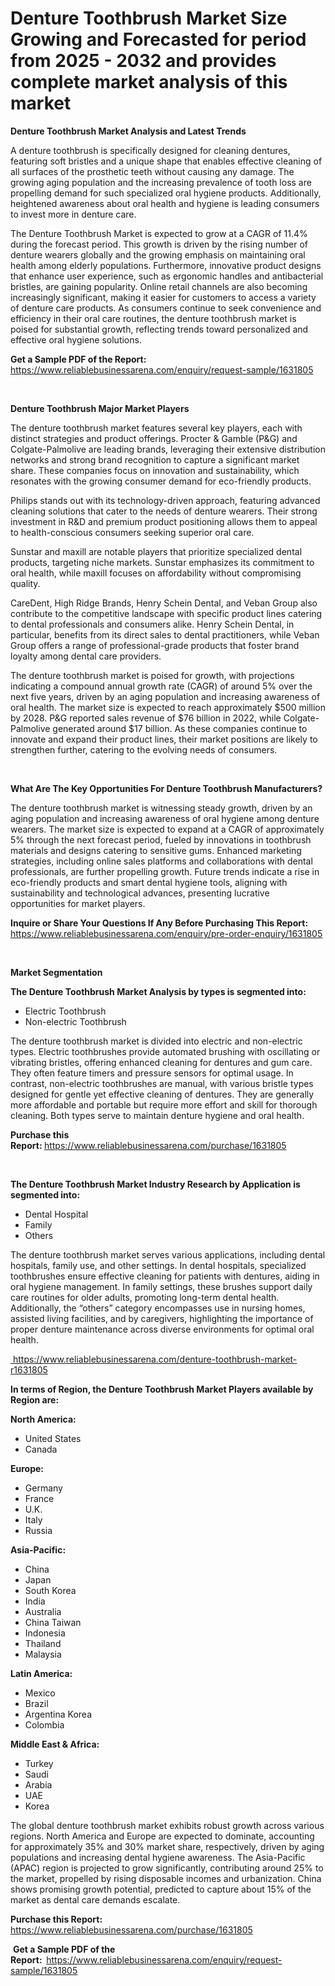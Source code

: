 <p><h1>Denture Toothbrush Market Size Growing and Forecasted for period from 2025 - 2032 and provides complete market analysis of this market</h1></p><p><strong>Denture Toothbrush Market Analysis and Latest Trends</strong></p>
<p><p>A denture toothbrush is specifically designed for cleaning dentures, featuring soft bristles and a unique shape that enables effective cleaning of all surfaces of the prosthetic teeth without causing any damage. The growing aging population and the increasing prevalence of tooth loss are propelling demand for such specialized oral hygiene products. Additionally, heightened awareness about oral health and hygiene is leading consumers to invest more in denture care.</p><p>The Denture Toothbrush Market is expected to grow at a CAGR of 11.4% during the forecast period. This growth is driven by the rising number of denture wearers globally and the growing emphasis on maintaining oral health among elderly populations. Furthermore, innovative product designs that enhance user experience, such as ergonomic handles and antibacterial bristles, are gaining popularity. Online retail channels are also becoming increasingly significant, making it easier for customers to access a variety of denture care products. As consumers continue to seek convenience and efficiency in their oral care routines, the denture toothbrush market is poised for substantial growth, reflecting trends toward personalized and effective oral hygiene solutions.</p></p>
<p><strong>Get a Sample PDF of the Report:&nbsp;</strong> <a href="https://www.reliablebusinessarena.com/enquiry/request-sample/1631805?utm_campaign=2112&utm_medium=2&utm_source=Github&utm_content=ia&utm_term=15042025&utm_id=denture-toothbrush">https://www.reliablebusinessarena.com/enquiry/request-sample/1631805</a></p>
<p>&nbsp;</p>
<p><strong>Denture Toothbrush Major Market Players</strong></p>
<p><p>The denture toothbrush market features several key players, each with distinct strategies and product offerings. Procter & Gamble (P&G) and Colgate-Palmolive are leading brands, leveraging their extensive distribution networks and strong brand recognition to capture a significant market share. These companies focus on innovation and sustainability, which resonates with the growing consumer demand for eco-friendly products.</p><p>Philips stands out with its technology-driven approach, featuring advanced cleaning solutions that cater to the needs of denture wearers. Their strong investment in R&D and premium product positioning allows them to appeal to health-conscious consumers seeking superior oral care.</p><p>Sunstar and maxill are notable players that prioritize specialized dental products, targeting niche markets. Sunstar emphasizes its commitment to oral health, while maxill focuses on affordability without compromising quality.</p><p>CareDent, High Ridge Brands, Henry Schein Dental, and Veban Group also contribute to the competitive landscape with specific product lines catering to dental professionals and consumers alike. Henry Schein Dental, in particular, benefits from its direct sales to dental practitioners, while Veban Group offers a range of professional-grade products that foster brand loyalty among dental care providers.</p><p>The denture toothbrush market is poised for growth, with projections indicating a compound annual growth rate (CAGR) of around 5% over the next five years, driven by an aging population and increasing awareness of oral health. The market size is expected to reach approximately $500 million by 2028. P&G reported sales revenue of $76 billion in 2022, while Colgate-Palmolive generated around $17 billion. As these companies continue to innovate and expand their product lines, their market positions are likely to strengthen further, catering to the evolving needs of consumers.</p></p>
<p>&nbsp;</p>
<p><strong>What Are The Key Opportunities For Denture Toothbrush Manufacturers?</strong></p>
<p><p>The denture toothbrush market is witnessing steady growth, driven by an aging population and increasing awareness of oral hygiene among denture wearers. The market size is expected to expand at a CAGR of approximately 5% through the next forecast period, fueled by innovations in toothbrush materials and designs catering to sensitive gums. Enhanced marketing strategies, including online sales platforms and collaborations with dental professionals, are further propelling growth. Future trends indicate a rise in eco-friendly products and smart dental hygiene tools, aligning with sustainability and technological advances, presenting lucrative opportunities for market players.</p></p>
<p><strong>Inquire or Share Your Questions If Any Before Purchasing This Report:</strong> <a href="https://www.reliablebusinessarena.com/enquiry/pre-order-enquiry/1631805?utm_campaign=2112&utm_medium=2&utm_source=Github&utm_content=ia&utm_term=15042025&utm_id=denture-toothbrush">https://www.reliablebusinessarena.com/enquiry/pre-order-enquiry/1631805</a></p>
<p>&nbsp;</p>
<p><strong>Market Segmentation</strong></p>
<p><strong>The Denture Toothbrush Market Analysis by types is segmented into:</strong></p>
<p><ul><li>Electric Toothbrush</li><li>Non-electric Toothbrush</li></ul></p>
<p><p>The denture toothbrush market is divided into electric and non-electric types. Electric toothbrushes provide automated brushing with oscillating or vibrating bristles, offering enhanced cleaning for dentures and gum care. They often feature timers and pressure sensors for optimal usage. In contrast, non-electric toothbrushes are manual, with various bristle types designed for gentle yet effective cleaning of dentures. They are generally more affordable and portable but require more effort and skill for thorough cleaning. Both types serve to maintain denture hygiene and oral health.</p></p>
<p><strong>Purchase this Report:&nbsp;</strong><a href="https://www.reliablebusinessarena.com/purchase/1631805?utm_campaign=2112&utm_medium=2&utm_source=Github&utm_content=ia&utm_term=15042025&utm_id=denture-toothbrush">https://www.reliablebusinessarena.com/purchase/1631805</a></p>
<p>&nbsp;</p>
<p><strong>The Denture Toothbrush Market Industry Research by Application is segmented into:</strong></p>
<p><ul><li>Dental Hospital</li><li>Family</li><li>Others</li></ul></p>
<p><p>The denture toothbrush market serves various applications, including dental hospitals, family use, and other settings. In dental hospitals, specialized toothbrushes ensure effective cleaning for patients with dentures, aiding in oral hygiene management. In family settings, these brushes support daily care routines for older adults, promoting long-term dental health. Additionally, the “others” category encompasses use in nursing homes, assisted living facilities, and by caregivers, highlighting the importance of proper denture maintenance across diverse environments for optimal oral health.</p></p>
<p><a href="https://www.reliablebusinessarena.com/denture-toothbrush-market-r1631805?utm_campaign=2112&utm_medium=2&utm_source=Github&utm_content=ia&utm_term=15042025&utm_id=denture-toothbrush">&nbsp;https://www.reliablebusinessarena.com/denture-toothbrush-market-r1631805</a></p>
<p><strong>In terms of Region, the Denture Toothbrush Market Players available by Region are:</strong></p>
<p>
    <p> <strong> North America: </strong>
        <ul>
            <li>United States</li>
            <li>Canada</li>
        </ul>
        </p> 
    <p> <strong> Europe: </strong>
        <ul>
            <li>Germany</li>
            <li>France</li>
            <li>U.K.</li>
            <li>Italy</li>
            <li>Russia</li>
        </ul>
        </p> 
    <p> <strong> Asia-Pacific: </strong>
        <ul>
            <li>China</li>
            <li>Japan</li>
            <li>South Korea</li>
            <li>India</li>
            <li>Australia</li>
            <li>China Taiwan</li>
            <li>Indonesia</li>
            <li>Thailand</li>
            <li>Malaysia</li>
        </ul>
        </p> 
    <p> <strong> Latin America: </strong>
        <ul>
            <li>Mexico</li>
            <li>Brazil</li>
            <li>Argentina Korea</li>
            <li>Colombia</li>
        </ul>
        </p> 
    <p> <strong> Middle East & Africa: </strong>
        <ul>
            <li>Turkey</li>
            <li>Saudi</li>
            <li>Arabia</li>
            <li>UAE</li>
            <li>Korea</li>
        </ul>
    </p>
    </p>
<p><p>The global denture toothbrush market exhibits robust growth across various regions. North America and Europe are expected to dominate, accounting for approximately 35% and 30% market share, respectively, driven by aging populations and increasing dental hygiene awareness. The Asia-Pacific (APAC) region is projected to grow significantly, contributing around 25% to the market, propelled by rising disposable incomes and urbanization. China shows promising growth potential, predicted to capture about 15% of the market as dental care demands escalate.</p></p>
<p><strong>Purchase this Report: </strong><a href="https://www.reliablebusinessarena.com/purchase/1631805?utm_campaign=2112&utm_medium=2&utm_source=Github&utm_content=ia&utm_term=15042025&utm_id=denture-toothbrush">https://www.reliablebusinessarena.com/purchase/1631805</a></p>
<p>&nbsp;<strong>Get a Sample PDF of the Report:&nbsp;&nbsp;</strong><a href="https://www.reliablebusinessarena.com/enquiry/request-sample/1631805?utm_campaign=2112&utm_medium=2&utm_source=Github&utm_content=ia&utm_term=15042025&utm_id=denture-toothbrush">https://www.reliablebusinessarena.com/enquiry/request-sample/1631805</a></p>
<p><strong></strong></p>
<p><p></p><p></p><p></p></p>